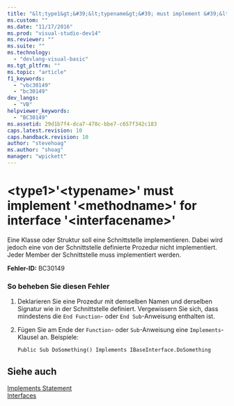 ```yaml
---
title: "&lt;type1&gt;&#39;&lt;typename&gt;&#39; must implement &#39;&lt;methodname&gt;&#39; for interface &#39;&lt;interfacename&gt;&#39; | Microsoft Docs"
ms.custom: ""
ms.date: "11/17/2016"
ms.prod: "visual-studio-dev14"
ms.reviewer: ""
ms.suite: ""
ms.technology: 
  - "devlang-visual-basic"
ms.tgt_pltfrm: ""
ms.topic: "article"
f1_keywords: 
  - "vbc30149"
  - "bc30149"
dev_langs: 
  - "VB"
helpviewer_keywords: 
  - "BC30149"
ms.assetid: 29d1b7f4-dca7-478c-bbe7-c657f342c183
caps.latest.revision: 10
caps.handback.revision: 10
author: "stevehoag"
ms.author: "shoag"
manager: "wpickett"
---
```

# &lt;type1&gt;&#39;&lt;typename&gt;&#39; must implement &#39;&lt;methodname&gt;&#39; for interface &#39;&lt;interfacename&gt;&#39;
Eine Klasse oder Struktur soll eine Schnittstelle implementieren. Dabei wird jedoch eine von der Schnittstelle definierte Prozedur nicht implementiert.  Jeder Member der Schnittstelle muss implementiert werden.  
  
 **Fehler\-ID:** BC30149  
  
### So beheben Sie diesen Fehler  
  
1.  Deklarieren Sie eine Prozedur mit demselben Namen und derselben Signatur wie in der Schnittstelle definiert.  Vergewissern Sie sich, dass mindestens die `End Function`\- oder `End Sub`\-Anweisung enthalten ist.  
  
2.  Fügen Sie am Ende der `Function`\- oder `Sub`\-Anweisung eine `Implements`\-Klausel an.  Beispiele:  
  
    ```  
    Public Sub DoSomething() Implements IBaseInterface.DoSomething  
    ```  
  
## Siehe auch  
 [Implements Statement](../../../visual-basic/language-reference/statements/implements-statement.md)   
 [Interfaces](../../../visual-basic/programming-guide/language-features/interfaces/index.md)